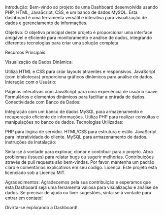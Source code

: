 Introdução:
Bem-vindo ao projeto de uma Dashboard desenvolvida usando PHP, HTML, JavaScript, CSS, e um banco de dados MySQL. Esta dashboard é uma ferramenta versátil e interativa para visualização de dados e gerenciamento de informações.

Objetivo:
O objetivo principal deste projeto é proporcionar uma interface amigável e eficiente para monitoramento e análise de dados, integrando diferentes tecnologias para criar uma solução completa.

Recursos Principais:

Visualização de Dados Dinâmica:

Utiliza HTML e CSS para criar layouts atraentes e responsivos.
JavaScript (com bibliotecas) proporciona gráficos dinâmicos para análise de dados.
Interação com o Usuário:

Páginas interativas com JavaScript para uma experiência de usuário suave.
Formulários e elementos dinâmicos para facilitar a entrada de dados.
Conectividade com Banco de Dados:

Integração com um banco de dados MySQL para armazenamento e recuperação eficiente de informações.
Utiliza PHP para realizar consultas e manipulações no banco de dados.
Tecnologias Utilizadas:

PHP para lógica de servidor.
HTML/CSS para estrutura e estilo.
JavaScript para interatividade do cliente.
MySQL para armazenamento de dados.
Instruções de Instalação:

Sinta-se à vontade para explorar, clonar e contribuir para o projeto. Abra problemas (issues) para relatar bugs ou sugerir melhorias.
Contribuições através de pull requests são bem-vindas. Por favor, mantenha um padrão claro e comentários explicativos em seu código.
Licença:
Este projeto está licenciado sob a Licença MIT.

Agradecimentos:
Agradecemos pela sua contribuição e esperamos que esta Dashboard seja uma ferramenta valiosa para visualização e análise de dados. Se precisar de ajuda ou tiver sugestões, sinta-se à vontade para entrar em contato!

Divirta-se explorando a Dashboard!





